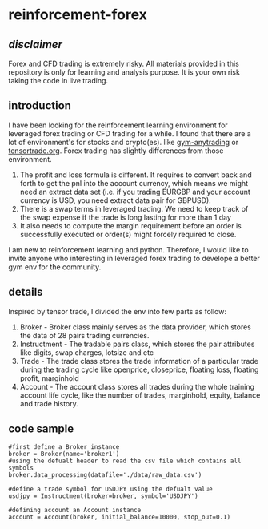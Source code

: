 # reinforcement-forex
## *disclaimer*
Forex and CFD trading is extremely risky. All materials provided in this repository is only for learning and analysis purpose. It is your own risk taking the code in live trading.

## introduction
I have been looking for the reinforcement learning environment for leveraged forex trading or CFD trading for a while. I found that there are a lot of environment's for stocks and crypto(es). 
like [gym-anytrading](https://github.com/AminHP/gym-anytrading) or [tensortrade.org](https://github.com/tensortrade-org/tensortrade). Forex trading has slightly differences from those environment.


1. The profit and loss formula is different. It requires to convert back and forth to get the pnl into the account currency, which means we might need an extract data set (i.e. if you trading EURGBP and your account currency is USD, you need extract data pair for GBPUSD).
2. There is a swap terms in leveraged trading. We need to keep track of the swap expense if the trade is long lasting for more than 1 day
3. It also needs to compute the margin requirement before an order is successfully executed or order(s) might forcely required to close.

I am new to reinforcement learning and python. Therefore, I would like to invite anyone who interesting in leveraged forex trading to develope a better gym env for the community.

## details
Inspired by tensor trade, I divided the env into few parts as follow:
1. Broker - Broker class mainly serves as the data provider, which stores the data of 28 pairs trading currencies.
2. Instructment - The tradable pairs class, which stores the pair attributes like digits, swap charges, lotsize and etc
3. Trade - The trade class stores the trade information of a particular trade during the trading cycle like openprice, closeprice, floating loss, floating profit, marginhold
4. Account - The account class stores all trades during the whole training account life cycle, like the number of trades, marginhold, equity, balance and trade history.

## code sample
    #first define a Broker instance
    broker = Broker(name='broker1')
    #using the defualt header to read the csv file which contains all symbols
    broker.data_processing(datafile='./data/raw_data.csv')
    
    #define a trade symbol for USDJPY using the defualt value
    usdjpy = Instructment(broker=broker, symbol='USDJPY')
    
    #defining account an Account instance
    account = Account(broker, initial_balance=10000, stop_out=0.1)
